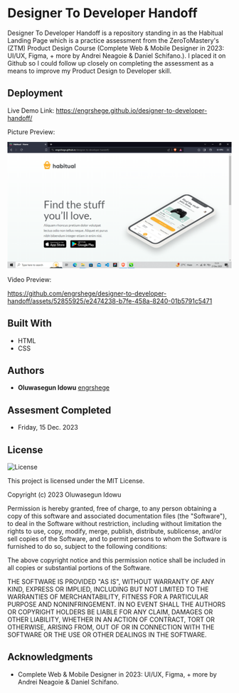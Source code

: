 # Designer To Developer Handoff
Designer To Developer Handoff is a repository standing in as the Habitual Landing Page which is a practice assessment from the ZeroToMastery's (ZTM) Product Design Course (Complete Web & Mobile Designer in 2023: UI/UX, Figma, + more by Andrei Neagoie & Daniel Schifano.). I placed it on Github so I could follow up closely on completing the assessment as a means to improve my Product Design to Developer skill.


## Deployment

Live Demo Link: 
https://engrshege.github.io/designer-to-developer-handoff/

Picture Preview:

![designer_to_developer_handoff](./img/live_capture.png)

Video Preview:

https://github.com/engrshege/designer-to-developer-handoff/assets/52855925/e2474238-b7fe-458a-8240-01b5791c5471



## Built With

  * HTML
  * CSS


## Authors

  - **Oluwasegun Idowu**
    [engrshege](https://github.com/engrshege/)
    
    
## Assesment Completed

  * Friday, 15 Dec. 2023


## License

![License](https://img.shields.io/badge/license-MIT%20License-blue.svg)

This project is licensed under the MIT License.

Copyright (c) 2023 Oluwasegun Idowu

Permission is hereby granted, free of charge, to any person obtaining a copy
of this software and associated documentation files (the "Software"), to deal
in the Software without restriction, including without limitation the rights
to use, copy, modify, merge, publish, distribute, sublicense, and/or sell
copies of the Software, and to permit persons to whom the Software is
furnished to do so, subject to the following conditions:

The above copyright notice and this permission notice shall be included in all
copies or substantial portions of the Software.

THE SOFTWARE IS PROVIDED "AS IS", WITHOUT WARRANTY OF ANY KIND, EXPRESS OR
IMPLIED, INCLUDING BUT NOT LIMITED TO THE WARRANTIES OF MERCHANTABILITY,
FITNESS FOR A PARTICULAR PURPOSE AND NONINFRINGEMENT. IN NO EVENT SHALL THE
AUTHORS OR COPYRIGHT HOLDERS BE LIABLE FOR ANY CLAIM, DAMAGES OR OTHER
LIABILITY, WHETHER IN AN ACTION OF CONTRACT, TORT OR OTHERWISE, ARISING FROM,
OUT OF OR IN CONNECTION WITH THE SOFTWARE OR THE USE OR OTHER DEALINGS IN THE
SOFTWARE.

## Acknowledgments

  * Complete Web & Mobile Designer in 2023: UI/UX, Figma, + more by Andrei Neagoie & Daniel Schifano.
